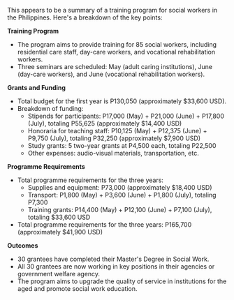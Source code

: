 This appears to be a summary of a training program for social workers in the Philippines. Here's a breakdown of the key points:

**Training Program**

* The program aims to provide training for 85 social workers, including residential care staff, day-care workers, and vocational rehabilitation workers.
* Three seminars are scheduled: May (adult caring institutions), June (day-care workers), and June (vocational rehabilitation workers).

**Grants and Funding**

* Total budget for the first year is P130,050 (approximately $33,600 USD).
* Breakdown of funding:
	+ Stipends for participants: P17,000 (May) + P21,000 (June) + P17,800 (July), totaling P55,625 (approximately $14,400 USD)
	+ Honoraria for teaching staff: P10,125 (May) + P12,375 (June) + P9,750 (July), totaling P32,250 (approximately $7,900 USD)
	+ Study grants: 5 two-year grants at P4,500 each, totaling P22,500
	+ Other expenses: audio-visual materials, transportation, etc.

**Programme Requirements**

* Total programme requirements for the three years:
	+ Supplies and equipment: P73,000 (approximately $18,400 USD)
	+ Transport: P1,800 (May) + P3,600 (June) + P1,800 (July), totaling P7,300
	+ Training grants: P14,400 (May) + P12,100 (June) + P7,100 (July), totaling $33,600 USD
* Total programme requirements for the three years: P165,700 (approximately $41,900 USD)

**Outcomes**

* 30 grantees have completed their Master's Degree in Social Work.
* All 30 grantees are now working in key positions in their agencies or government welfare agency.
* The program aims to upgrade the quality of service in institutions for the aged and promote social work education.
